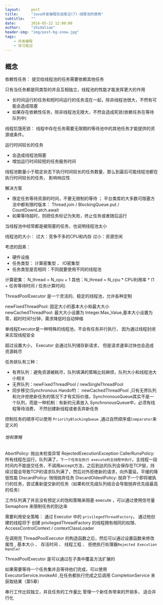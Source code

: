 ```yaml
---
layout:     post
title:      "Java并发编程实战笔记(7)-线程池的使用"
subtitle:	""
date:       2016-05-22 12:00:00
author:     "zhidaliao"
header-img: "img/post-bg-snow.jpg"
tags:
    - 并发编程
    - 学习笔记
---
```


## 概念

依赖性任务： 提交给线程池的任务需要依赖其他任务

只有当任务都是同类型的并且互相独立，线程池的性能才能发挥更大的作用
- 长时间运行的任务和短时间运行的任务混在一起，除非线程池很大，不然有可能会造成阻塞
- 如果存在依赖性任务，除非线程池无限大，不然会造成死锁(依赖任务在等待队列中)

线程饥饿死锁： 线程中存在任务需要无限期的等待池中的其他任务才能提供的资源或条件。

运行时间较长的任务
- 会造成线程池阻塞
- 增加运行时间较短的任务服务时间


线程池数量小于稳定状态下执行时间较长的任务数量，那么到最后可能线程池都在执行时间较长的任务， 影响响应性

解决方案
- 限定任务等待资源的时间，不要无限制的等待 ； 平台类库的大多数可阻塞方法中都有限时版本： Thread.join / BlockingQueue.put / CountDownLatch.await
- 如果等待超时，则把任务标记为失败，终止任务或者随后运行

当线程池中经常都是被阻塞的任务，也说明线程池太小


线程池的大小：
过大：竞争不多的CPU和内存
过小：资源空闲

考虑的因素：
- 硬件设施
- 任务类型： 计算密集型 、 IO密集型
- 任务类型是否相同：不同就要使用不同的线程池

计算密集： N_thread = N_cpu + 1
其他：N_thread = N_cpu * CPU利用率 * (1 + 任务等待时间 / 任务计算时间)


ThreadPoolExecutor 是一个灵活的、稳定的线程池，允许各种定制

newFixedThreadPool: 固定大小的基本大小和最大大小
newCachedThreadPool: 最大大小设置为 Integer.Max_Value,基本大小设置为零，超时时间1分钟，需求降低时自动伸缩

单线程Executor是一种特殊的线程池，不会有任务并行执行， 因为通过线程封闭来实现线程安全

超过设置大小， Executor 会通过队列储存新请求， 但是请求速率过快也会造成资源耗尽

任务排队有三种：
- 有界队列：避免资源被耗尽，队列填满的策略比较麻烦，队列大小和线程池大小相关
- 无界队列：newFixedThreadPool / newSingleThreadPool 
- 同步移交(Synchronous Handoff)： newCachedThreadPool ,只有无界队列和允许拒绝新任务的情况下才有实际价值，SynchronousQueue其实不是一个队列，而是一种机制：有新的元素放入 SynchronousQueue中，必须有线程等待消费， 不然创建新线程或者丢弃新任务

控制任务的顺序可以使用 `PriorityBlockingQueue` ,通过自然顺序或`Comparator`来定义的

###### 饱和策略

AbortPolicy: 抛出未检查异常 RejectedExecutionException
CallerRunsPolicy: 所有线程在运行，队列满了，`下一个任务在执行 execute的主线程中执行`，主线程一段时间内不能提交任务，不调用accept方法，之后到达的队列会保存在TCP层，持续过载会导致TCP的请求队列满了，然后对外拒绝新的请求，向外蔓延，平缓的降低性能
DiscardPolicy: 悄悄抛弃任务
DiscardOldestPolicy: 抛弃下一个即将被执行的任务，尝试重新提交新的任务（如果和优先级队列结合会导致抛弃优先级最高的任务）

工作队列满了并且没有预定义的饱和策略来阻塞 execute ，可以通过使用信号量 Semaphore 来限制任务的到达率

需要利用安全策略：
通过 Executor 中的 `privilegedThreadFactory`， 通过他创建的线程将于 创建 privilegedThreadFactory 的线程拥有相同的权限、 AccessControlContext / contextClassLoader

在调用完 ThreadPoolExecutor 的构造函数之后，然后可以通过设置函数来修改属性 , 基本大小 、 存活时间 、 线程工程 、 拒绝执行处理器`Rejected Execution Handler`


ThreadPoolExecutor 是可以通过在子类中覆盖方法扩展的

如果需要等待一个任务集并且等待他们完成，可以使用 ExecutorService.invokeAll ,在任务都执行完成之后调用 CompletionService 来获取结果（第5章）

串行工作比较独立，并且任务的工作量比 管理一个新任务带来的开销多， 适合并行化






###### 